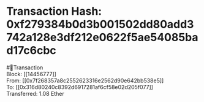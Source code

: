 
Transaction Hash: 0xf279384b0d3b001502dd80add3742a128e3df212e0622f5ae54085bad17c6cbc
====================================================================================
  
#💸Transaction  
Block: [[14456777]]  
From: [[0x7f268357a8c2552623316e2562d90e642bb538e5]]  
To: [[0x316d80240c8392d6917281af6cf58e02d205f077]]  
Transferred: 1.08 Ether